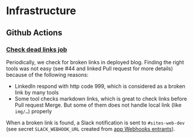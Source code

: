 # Infrastructure

## Github Actions

### [Check dead links job](../.github/workflows/scheduled.yml)

Periodically, we check for broken links in deployed blog.
Finding the right tools was not easy (see #44 and linked Pull request for more details) because of the following reasons:
- LinkedIn respond with http code 999, which is considered as a broken link by many tools
- Some tool checks markdown links, which is great to check links before Pull request Merge. But some of them does not handle local link (like `img/…`) properly

When a broken link is found, a Slack notification is sent to `#sites-web-dev` (see secret `SLACK_WEBHOOK_URL` created from [app Webhooks entrants](https://sogilis.slack.com/apps/A0F7XDUAZ-webhooks-entrants)).